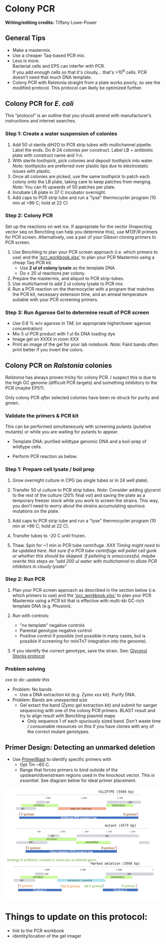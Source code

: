 # Colony PCR

**Writing/editing credits:** Tiffany Lowe-Power

## General Tips

* Make a mastermix.
* Use a cheaper Taq-based PCR mix. 
* Less is more.  
Bacterial cells and EPS can interfer with PCR.  
If you add enough cells so that it's cloudy... that's >10<sup>6</sup> cells. 
PCR doesn't need that much DNA template.
* Colony PCR with Ralstonia straight from a plate works poorly, so see the modified protocol. 
This protocol can likely be optimized further.  

## Colony PCR for *E. coli*

This “protocol” is an outline that you should amend with manufacturer’s instructions and internet searches.

### Step 1: Create a water suspension of colonies

1. Add 50 ul sterile diH2O to PCR strip tubes with multichannel pipette.
Label the ends. 
Do 8-24 colonies per construct.
Label LB + antibiotic plate with construct name and 1-*n*.
1. With sterile toothpick, pick colonies and deposit toothpick into water. 
*Note:* toothpicks are preferred over plastic tips due to electrostatic issues with plastic. 
1. Once all colonies are picked, use the same toothpick to patch each colony onto the LB plate, taking care to keep patches from merging. 
*Note*: You can fit upwards of 50 patches per plate. 
1. Incubate LB plate in 37 C incubator overnight. 
1. Add caps to PCR strip tube and run a "lyse" thermocycler program (10 min at >96 C; hold at 22 C)

### Step 2: Colony PCR
Set up the reactions on wet ice.
If appropriate for the vector (Inspecting vector seq on Benchling can help you determine this), use M13F/R primers for PCR screen.
Alternatively, use a pair of your Gibson cloning primers to PCR screen.

1. Use Benchling to plan your PCR screen approach (i.e. which primers to use) and the ['pcr_workbook.xlsx'](workbooks/pcr_workbook.xlsx) to plan your PCR Mastermix using a cheap Taq-PCR kit. 
    * Use **2 ul of colony lysate** as the template DNA 
    * Do ≤ 20 ul reactions per colony. 
1. Prepare the mastermix, and aliquot to PCR strip-tubes.
1. Use multichannel to add 2 ul colony lysate to PCR mix. 
1. Run a PCR reaction on the thermocycler with a program that matches the PCR kit, necessary extension time, and an anneal temperature suitable with your PCR screening primers. 

### Step 3: Run Agarose Gel to determine result of PCR screen
* Use 0.8 % w/v agarose in TAE (or appropriate higher/lower agarose concentration)
* Mix 5 ul PCR product with 1 ul 6x DNA loading dye
* Image gel on XXXX in room XXX
* Print an image of the gel for your lab notebook. 
*Note:* Faint bands often print better if you invert the colors. 

## Colony PCR on *Ralstonia* colonies
*Ralstonia* has always proven tricky for colony PCR. 
I suspect this is due to the high GC genome (difficult PCR targets) and something inhibitory to the PCR (maybe EPS?). 

Only colony PCR *after* selected colonies have been re-struck for purity and grown.

### Validate the primers & PCR kit

This can be performed simultaneously with screening *put*ants (putative mutants) or while you are waiting for putants to appear. 

* Template DNA: purified wildtype genomic DNA and a boil-prep of wildtype cells.

* Perform PCR reaction as below. 

### Step 1: Prepare cell lysate / boil prep

1. Grow overnight culture in CPG (as single tubes or in 24 well plate). 

2. Transfer 50 ul culture to PCR strip tubes. 
*Note*: Consider adding glycerol to the rest of the culture (20% final vol) and saving the plate as a temporary freezer stock while you work to screen the strains. 
This way, you don't need to worry about the strains accumulating spurious mutations on the plate. 

3. Add caps to PCR strip tube and run a "lyse" thermocycler program (10 min at >96 C; hold at 22 C). 

1. Transfer tubes to -20 C until frozen.

1. Thaw. 
Spin for ~1 min in PCR tube centrifuge. *XXX Timing might need to be updated here.  Not sure if a PCR tube centrifuge will pellet cell gunk or whether this should be skipped. If pelleting is unsuccessful, maybe rewrite this steps as "add 200 ul water with multichannel to dilute PCR inhibitors in cloudy lysate"*

### Step 2: Run PCR

1. Plan your PCR screen approach as described in the section below (i.e. which primers to use) and the ['pcr_workbook.xlsx'](workbooks/pcr_workbook.xlsx) to plan your PCR Mastermix using a PCR kit that is effective with multi-kb GC-rich template DNA (e.g. Phusion). 

1. Run with controls:
    * "no template" negative controls 
    * Parental genotype negative control
    * Positive control if possible (not possible in many cases, but is possible if screening for miniTn7 integration into the genome).

1. If you identify the correct genotype, save the strain.
See: [Glycerol Stocks protocol](glycerol_stocks.md)

### Problem solving

*xxx to do: update this*

* Problem: No bands
    * Use a DNA extraction kit (e.g. Zymo xxx kit). Purify DNA.
* Problem: Bands are unexpected size
    * Gel extact the band (Zymo gel extraction kit) and submit for sanger sequencing with one of the colony PCR primers. 
    BLAST result and try to align result with Benchling plasmid maps
        * Only sequence 1 of each spuriously sized band. 
        Don't waste time / consumable resources on this if you have clones with any of the correct mutant genotypes.


## Primer Design: Detecting an unmarked deletion
* Use [PrimerBlast](primerblast.md) to identify specific primers with 
    * Opt Tm ~60 C.
    * Range that forces primers to bind outside of the upsteam/downstream regions used in the knockout vector. 
    *This is essential*. 
    See diagram below for ideal primer placement.

![Schematic showing where to place primers for PCR screening knockout mutants](images/primer_design_deletion_mutants.png)



# Things to update on this protocol:
* link to the PCR workbook
* identity/location of the gel imager